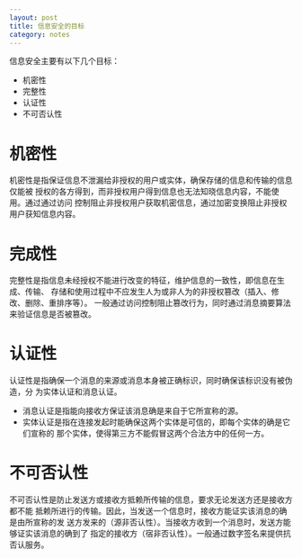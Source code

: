 ```yaml
---
layout: post
title: 信息安全的目标
category: notes
---
```


信息安全主要有以下几个目标：
* 机密性
* 完整性
* 认证性
* 不可否认性

机密性
======

机密性是指保证信息不泄漏给非授权的用户或实体，确保存储的信息和传输的信息仅能被
授权的各方得到，而非授权用户得到信息也无法知晓信息内容，不能使用。通过通过访问
控制阻止非授权用户获取机密信息，通过加密变换阻止非授权用户获知信息内容。

完成性
======

完整性是指信息未经授权不能进行改变的特征，维护信息的一致性，即信息在生成、传输、
存储和使用过程中不应发生人为或非人为的非授权篡改（插入、修改、删除、重排序等）。
一般通过访问控制阻止篡改行为，同时通过消息摘要算法来验证信息是否被篡改。

认证性
======

认证性是指确保一个消息的来源或消息本身被正确标识，同时确保该标识没有被伪造，分
为实体认证和消息认证。

* 消息认证是指能向接收方保证该消息确是来自于它所宣称的源。
* 实体认证是指在连接发起时能确保这两个实体是可信的，即每个实体的确是它们宣称的
那个实体，使得第三方不能假冒这两个合法方中的任何一方。

不可否认性
==========

不可否认性是防止发送方或接收方抵赖所传输的信息，要求无论发送方还是接收方都不能
抵赖所进行的传输。因此，当发送一个信息时，接收方能证实该消息的确是由所宣称的发
送方发来的（源非否认性）。当接收方收到一个消息时，发送方能够证实该消息的确到了
指定的接收方（宿非否认性）。一般通过数字签名来提供抗否认服务。

